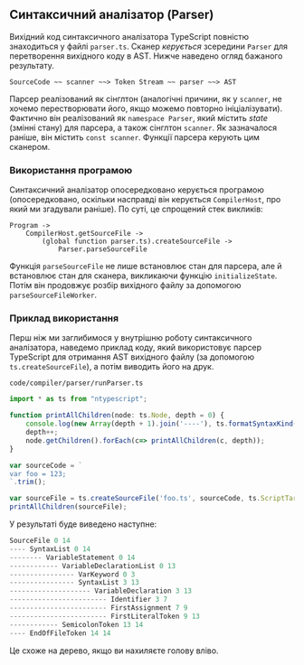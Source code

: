## Синтаксичний аналізатор (Parser)
Вихідний код синтаксичного аналізатора TypeScript повністю знаходиться у файлі `parser.ts`. Сканер *керується* зсередини `Parser` для перетворення вихідного коду в AST. Нижче наведено огляд бажаного результату.

```
SourceCode ~~ scanner ~~> Token Stream ~~ parser ~~> AST
```

Парсер реалізований як сінглтон (аналогічні причини, як у `scanner`, не хочемо перестворювати його, якщо можемо повторно ініціалізувати). Фактично він реалізований як `namespace Parser`, який містить *state* (змінні стану) для парсера, а також сінглтон `scanner`. Як зазначалося раніше, він містить `const scanner`. Функції парсера керують цим сканером.

### Використання програмою
Синтаксичний аналізатор опосередковано керується програмою (опосередковано, оскільки насправді він керується `CompilerHost`, про який ми згадували раніше). По суті, це спрощений стек викликів:

```
Program ->
    CompilerHost.getSourceFile ->
        (global function parser.ts).createSourceFile ->
            Parser.parseSourceFile
```

Функція `parseSourceFile` не лише встановлює стан для парсера, але й встановлює стан для сканера, викликаючи функцію `initializeState`. Потім він продовжує розбір вихідного файлу за допомогою `parseSourceFileWorker`.

### Приклад використання
Перш ніж ми заглибимося у внутрішню роботу синтаксичного аналізатора, наведемо приклад коду, який використовує парсер TypeScript для отримання AST вихідного файлу (за допомогою `ts.createSourceFile`), а потім виводить його на друк.

`code/compiler/parser/runParser.ts`
```ts
import * as ts from "ntypescript";

function printAllChildren(node: ts.Node, depth = 0) {
    console.log(new Array(depth + 1).join('----'), ts.formatSyntaxKind(node.kind), node.pos, node.end);
    depth++;
    node.getChildren().forEach(c=> printAllChildren(c, depth));
}

var sourceCode = `
var foo = 123;
`.trim();

var sourceFile = ts.createSourceFile('foo.ts', sourceCode, ts.ScriptTarget.ES5, true);
printAllChildren(sourceFile);
```

У результаті буде виведено наступне:

```ts
SourceFile 0 14
---- SyntaxList 0 14
-------- VariableStatement 0 14
------------ VariableDeclarationList 0 13
---------------- VarKeyword 0 3
---------------- SyntaxList 3 13
-------------------- VariableDeclaration 3 13
------------------------ Identifier 3 7
------------------------ FirstAssignment 7 9
------------------------ FirstLiteralToken 9 13
------------ SemicolonToken 13 14
---- EndOfFileToken 14 14
```

Це схоже на дерево, якщо ви нахиляєте голову вліво.
